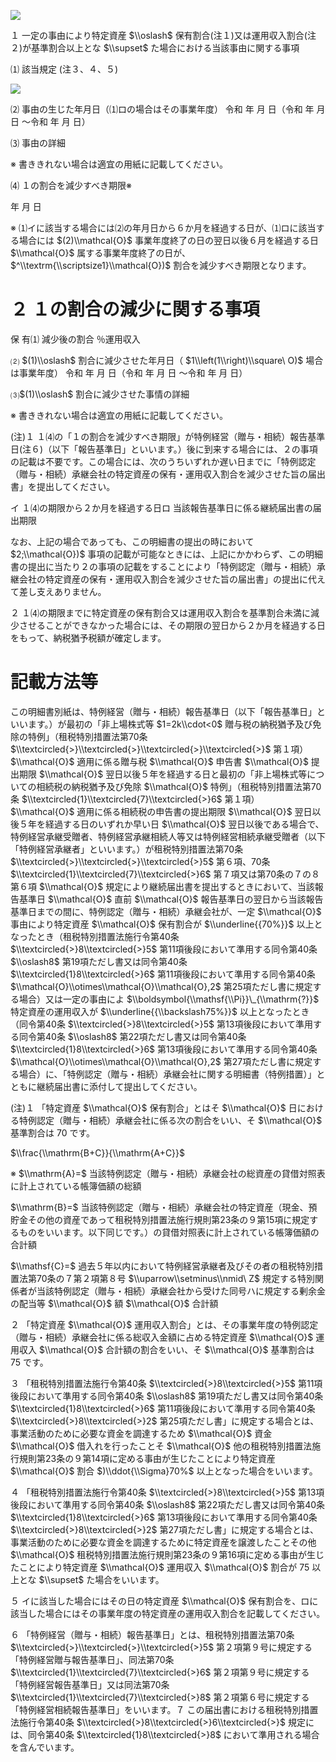 ![](https://www.nta.go.jp/tmp/ff3b015a-21a7-4e9d-b25c-dc91d6eb2f3c/images/93c250ec7fd128788fc429ebb8d44003fa8a46abce53901f0d5b0270fea5a42e.jpg)

１ 一定の事由により特定資産 $\\oslash$ 保有割合(注１)又は運用収入割合(注２)が基準割合以上とな $\\supset$ た場合における当該事由に関する事項

⑴ 該当規定 (注３、４、５)

![](https://www.nta.go.jp/tmp/ff3b015a-21a7-4e9d-b25c-dc91d6eb2f3c/images/c9847f7d6d7b60a6f1c0ccc094e3b69d0b522882955bebe1584ee4c61c85f326.jpg)

⑵ 事由の生じた年月日（⑴ロの場合はその事業年度） 令和 年 月 日（令和 年 月 日 ～令和 年 月 日）

⑶ 事由の詳細

※ 書ききれない場合は適宜の用紙に記載してください。

⑷ １の割合を減少すべき期限※

年 月 日

※ ⑴イに該当する場合には⑵の年月日から６か月を経過する日が、⑴ロに該当する場合には $(2)\\mathcal{O}$ 事業年度終了の日の翌日以後６月を経過する日 $\\mathcal{O}$ 属する事業年度終了の日が、 $^\\textrm{\\scriptsize1}\\mathcal{O})$ 割合を減少すべき期限となります。

# ２ １の割合の減少に関する事項

保 有⑴ 減少後の割合 ％運用収入

⑵ $(1)\\oslash$ 割合に減少させた年月日（ $1\\left(1\\right)\\square\ O)$ 場合は事業年度） 令和 年 月 日（令和 年 月 日 ～令和 年 月 日）

⑶$(1)\\oslash$ 割合に減少させた事情の詳細

※ 書ききれない場合は適宜の用紙に記載してください。

(注)１ １⑷の「１の割合を減少すべき期限」が特例経営（贈与・相続）報告基準日(注６)（以下「報告基準日」といいます。）後に到来する場合には、２の事項の記載は不要です。この場合には、次のうちいずれか遅い日までに「特例認定（贈与・相続）承継会社の特定資産の保有・運用収入割合を減少させた旨の届出書」を提出してください。

イ １⑷の期限から２か月を経過する日ロ 当該報告基準日に係る継続届出書の届出期限

なお、上記の場合であっても、この明細書の提出の時において $2;\\mathcal{O})$ 事項の記載が可能なときには、上記にかかわらず、この明細書の提出に当たり２の事項の記載をすることにより「特例認定（贈与・相続）承継会社の特定資産の保有・運用収入割合を減少させた旨の届出書」の提出に代えて差し支えありません。

２ １⑷の期限までに特定資産の保有割合又は運用収入割合を基準割合未満に減少させることができなかった場合には、その期限の翌日から２か月を経過する日をもって、納税猶予税額が確定します。

# 記載方法等

この明細書別紙は、特例経営（贈与・相続）報告基準日（以下「報告基準日」といいます。）が最初の「非上場株式等 $1=2k\\cdot<0$ 贈与税の納税猶予及び免除の特例」（租税特別措置法第70条 $\\textcircled{>}\\textcircled{>}\\textcircled{>}\\textcircled{>}$ 第１項） $\\mathcal{O}$ 適用に係る贈与税 $\\mathcal{O}$ 申告書 $\\mathcal{O}$ 提出期限 $\\mathcal{O}$ 翌日以後５年を経過する日と最初の「非上場株式等についての相続税の納税猶予及び免除 $\\mathcal{O}$ 特例」（租税特別措置法第70条 $\\textcircled{1}\\textcircled{7}\\textcircled{>}6$ 第１項） $\\mathcal{O}$ 適用に係る相続税の申告書の提出期限 $\\mathcal{O}$ 翌日以後５年を経過する日のいずれか早い日 $\\mathcal{O}$ 翌日以後である場合で、特例経営承継受贈者、特例経営承継相続人等又は特例経営相続承継受贈者（以下「特例経営承継者」といいます。）が租税特別措置法第70条 $\\textcircled{>}\\textcircled{>}\\textcircled{>}5$ 第６項、70条 $\\textcircled{1}\\textcircled{7}\\textcircled{>}6$ 第７項又は第70条の７の８第６項 $\\mathcal{O}$ 規定により継続届出書を提出するときにおいて、当該報告基準日 $\\mathcal{O}$ 直前 $\\mathcal{O}$ 報告基準日の翌日から当該報告基準日までの間に、特例認定（贈与・相続）承継会社が、一定 $\\mathcal{O}$ 事由により特定資産 $\\mathcal{O}$ 保有割合が $\\underline{{70%}}$ 以上となったとき（租税特別措置法施行令第40条 $\\textcircled{>}8\\textcircled{>}5$ 第11項後段において準用する同令第40条 $\\oslash8$ 第19項ただし書又は同令第40条 $\\textcircled{1}8\\textcircled{>}6$ 第11項後段において準用する同令第40条 $\\mathcal{O}\\otimes\\mathcal{O}\\mathcal{O},2$ 第25項ただし書に規定する場合）又は一定の事由によ $\\boldsymbol{\\mathsf{\\Pi}}\_{\\mathrm{?}}$ 特定資産の運用収入が $\\underline{{\\backslash75%}}$ 以上となったとき（同令第40条 $\\textcircled{>}8\\textcircled{>}5$ 第13項後段において準用する同令第40条 $\\oslash8$ 第22項ただし書又は同令第40条 $\\textcircled{1}8\\textcircled{>}6$ 第13項後段において準用する同令第40条 $\\mathcal{O}\\otimes\\mathcal{O}\\mathcal{O},2$ 第27項ただし書に規定する場合）に、「特例認定（贈与・相続）承継会社に関する明細書（特例措置）」とともに継続届出書に添付して提出してください。

(注)１ 「特定資産 $\\mathcal{O}$ 保有割合」とはそ $\\mathcal{O}$ 日における特例認定（贈与・相続）承継会社に係る次の割合をいい、そ $\\mathcal{O}$ 基準割合は $70%$ です。

$\\frac{\\mathrm{B+C}}{\\mathrm{A+C}}$

※ $\\mathrm{A}=$ 当該特例認定（贈与・相続）承継会社の総資産の貸借対照表に計上されている帳簿価額の総額

$\\mathrm{B}=$ 当該特例認定（贈与・相続）承継会社の特定資産（現金、預貯金その他の資産であって租税特別措置法施行規則第23条の９第15項に規定するものをいいます。以下同じです。）の貸借対照表に計上されている帳簿価額の合計額

$\\mathsf{C}=$ 過去５年以内において特例経営承継者及びその者の租税特別措置法第70条の７第２項第８号 $\\uparrow\\setminus\\nmid\ Z$ 規定する特別関係者が当該特例認定（贈与・相続）承継会社から受けた同号ハに規定する剰余金の配当等 $\\mathcal{O}$ 額 $\\mathcal{O}$ 合計額

２ 「特定資産 $\\mathcal{O}$ 運用収入割合」とは、その事業年度の特例認定（贈与・相続）承継会社に係る総収入金額に占める特定資産 $\\mathcal{O}$ 運用収入 $\\mathcal{O}$ 合計額の割合をいい、そ $\\mathcal{O}$ 基準割合は $75%$ です。

３ 「租税特別措置法施行令第40条 $\\textcircled{>}8\\textcircled{>}5$ 第11項後段において準用する同令第40条 $\\oslash8$ 第19項ただし書又は同令第40条 $\\textcircled{1}8\\textcircled{>}6$ 第11項後段において準用する同令第40条 $\\textcircled{>}8\\textcircled{>}2$ 第25項ただし書」に規定する場合とは、事業活動のために必要な資金を調達するため $\\mathcal{O}$ 資金 $\\mathcal{O}$ 借入れを行ったことそ $\\mathcal{O}$ 他の租税特別措置法施行規則第23条の９第14項に定める事由が生じたことにより特定資産 $\\mathcal{O}$ 割合 $)\\ddot{\\Sigma}70%$ 以上となった場合をいいます。

４ 「租税特別措置法施行令第40条 $\\textcircled{>}8\\textcircled{>}5$ 第13項後段において準用する同令第40条 $\\oslash8$ 第22項ただし書又は同令第40条 $\\textcircled{1}8\\textcircled{>}6$ 第13項後段において準用する同令第40条 $\\textcircled{>}8\\textcircled{>}2$ 第27項ただし書」に規定する場合とは、事業活動のために必要な資金を調達するために特定資産を譲渡したことその他 $\\mathcal{O}$ 租税特別措置法施行規則第23条の９第16項に定める事由が生じたことにより特定資産 $\\mathcal{O}$ 運用収入 $\\mathcal{O}$ 割合が $75%$ 以上とな $\\supset$ た場合をいいます。

５ イに該当した場合にはその日の特定資産 $\\mathcal{O}$ 保有割合を、ロに該当した場合にはその事業年度の特定資産の運用収入割合を記載してください。

６ 「特例経営（贈与・相続）報告基準日」とは、租税特別措置法第70条 $\\textcircled{>}\\textcircled{>}\\textcircled{>}5$ 第２項第９号に規定する「特例経営贈与報告基準日」、同法第70条 $\\textcircled{1}\\textcircled{7}\\textcircled{>}6$ 第２項第９号に規定する「特例経営報告基準日」又は同法第70条 $\\textcircled{1}\\textcircled{7}\\textcircled{>}8$ 第２項第６号に規定する「特例経営相続報告基準日」をいいます。７ この届出書における租税特別措置法施行令第40条 $\\textcircled{>}8\\textcircled{>}6\\textcircled{>}$ 規定には、同令第40条 $\\textcircled{1}8\\textcircled{>}8$ において準用される場合を含んでいます。